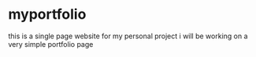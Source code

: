 # myportfolio
this is a single page website for my personal project
i will be working on a  very simple portfolio page
